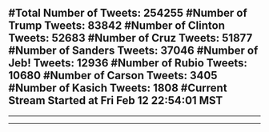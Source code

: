 #Total Number of Tweets: 254255 
#Number of Trump Tweets: 83842
#Number of Clinton Tweets: 52683
#Number of Cruz Tweets: 51877
#Number of Sanders Tweets: 37046
#Number of Jeb! Tweets: 12936
#Number of Rubio Tweets: 10680
#Number of Carson Tweets: 3405
#Number of Kasich Tweets: 1808
#Current Stream Started at Fri Feb 12 22:54:01 MST
---
---
---
